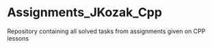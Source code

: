 # Assignments_JKozak_Cpp
Repository containing all solved tasks from assignments given on CPP lessons
